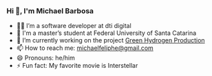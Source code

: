 ### Hi 👋, I'm Michael Barbosa

- 👨‍💻 I’m a software developer at dti digital
- 🌱 I'm a master’s student at Federal University of Santa Catarina
- 🔭 I’m currently working on the project [Green Hydrogen Production](https://github.com/michaelfsb/green-hydrogen-production)
- 📫 How to reach me: michaelfeliphe@gmail.com
- 😄 Pronouns: he/him
- ⚡ Fun fact: My favorite movie is Interstellar
